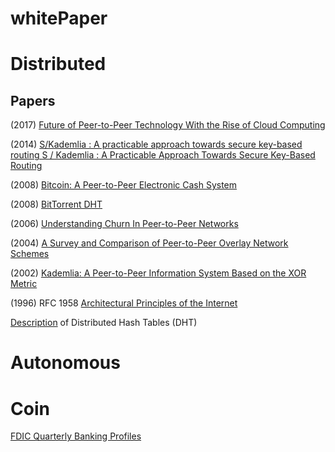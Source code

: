# whitePaper

# Distributed

## Papers

(2017) [Future of Peer-to-Peer Technology With the Rise of Cloud Computing](https://github.com/distributedAutonomousCoinOrganization/whitePaper/blob/main/futureOfPeerToPeerAndCloudComputing.pdf)

(2014) [S/Kademlia : A practicable approach towards secure key-based routing S / Kademlia : A Practicable Approach Towards Secure Key-Based Routing](https://github.com/distributedAutonomousCoinOrganization/whitePaper/blob/main/S:KademliaAPracticableApproachTowardsSecureKeyBasedRouting.pdf)

(2008) [Bitcoin: A Peer-to-Peer Electronic Cash System](https://bitcoin.org/bitcoin.pdf)

(2008) [BitTorrent DHT](https://www.bittorrent.org/beps/bep_0005.html)

(2006) [Understanding Churn In Peer-to-Peer Networks](https://github.com/distributedAutonomousCoinOrganization/whitePaper/blob/main/understandingChurnInPeerToPeerNetworks.pdf)

(2004) [A Survey and Comparison of Peer-to-Peer Overlay Network Schemes](https://github.com/distributedAutonomousCoinOrganization/whitePaper/blob/main/surveyAndComparisonOfPeerToPeerOverlayNetworkSchemes.pdf)

(2002) [Kademlia: A Peer-to-Peer Information System Based on the XOR Metric](https://github.com/distributedAutonomousCoinOrganization/whitePaper/blob/main/kademliaPeertoPeerInformationSystem.pdf)

(1996) RFC 1958 [Architectural Principles of the Internet](https://datatracker.ietf.org/doc/html/rfc1958)

[Description](https://blog.keep.network/distributed-hash-tables-49721094403d) of Distributed Hash Tables (DHT)

# Autonomous

# Coin

[FDIC Quarterly Banking Profiles](https://www.fdic.gov/analysis/quarterly-banking-profile/)
